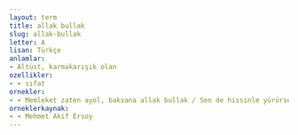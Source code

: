 ```yaml
---
layout: term
title: allak bullak
slug: allak-bullak
letter: A
lisan: Türkçe
anlamlar:
- Altüst, karmakarışık olan
ozellikler:
- - sıfat
ornekler:
- - Memleket zaten ayol, baksana allak bullak / Sen de hissinle yürürsen batarsın mutlak
orneklerkaynak:
- - Mehmet Akif Ersoy
---
```

